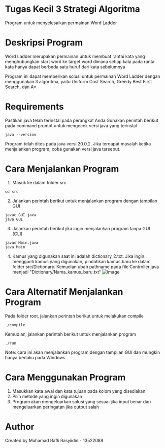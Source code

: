 # Tugas Kecil 3 Strategi Algoritma
Program untuk menyelesaikan permainan Word Ladder

# Deskripsi Program
Word Ladder merupakan permainan untuk membuat rantai kata yang menghubungkan start word ke target word dimana setiap kata pada rantai kata hanya dapat berbeda satu huruf dari kata sebelumnya

Program ini dapat memberikan solusi untuk permainan Word Ladder dengan menggunakan 3 algoritma, yaitu Uniform Cost Search, Greedy Best First Search, dan A*

# Requirements
Pastikan java telah terinstal pada perangkat Anda
Gunakan perintah berikut pada command prompt untuk mengecek versi java yang terinstal
```
java --version
```
Program telah dites pada java versi 20.0.2. Jika terdapat masalah ketika menjalankan program, coba gunakan versi java tersebut.

# Cara Menjalankan Program
1. Masuk ke dalam folder src
```
cd src
```
2. Jalankan perintah berikut untuk menjalankan program dengan tampilan GUI
```
javac GUI.java
java GUI
```
3. Jalankan perintah berikut jika ingin menjalankan program tanpa GUI (CLI)
```
javac Main.java
java Main
```
4. Kamus yang digunakan saat ini adalah dictionary_2.txt. Jika ingin mengganti kamus yang digunakan, pindahkan kamus baru ke dalam folder src/Dictionary. Kemudian ubah pathname pada file Controller.java menjadi "Dictionary/Nama_kamus_baru.txt"
![image](https://github.com/MRafliRasyiidin/Tucil3_13522088/assets/118504604/1a90cb00-f40b-44b2-abeb-fc0c0af2b71c)

# Cara Alternatif Menjalankan Program
Pada folder root, jalankan perintah berikut untuk melakukan compile
```
./compile
```
Kemudian, jalankan perintah berikut untuk menjalankan program
```
./run
```

Note: cara ini akan menjalankan program dengan tampilan GUI dan mungkin hanya berlaku pada Windows

# Cara Menggunakan Program
1. Masukkan kata awal dan kata tujuan pada kolom yang disediakan
2. Pilih metode yang ingin digunakan
3. Program akan mengeluarkan solusi yang sesuai jika input benar dan mengeluarkan peringatan jika output salah

# Author
Created by Muhamad Rafli Rasyiidin - 13522088
